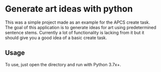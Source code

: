 # Generate art ideas with python
This was a simple project made as an example for the APCS create task. The goal of this application is to generate ideas for art using predetermined sentence stems. Currently a lot of functionality is lacking from it but it should give you a good idea of a basic create task.

## Usage
To use, just open the directory and run with Python 3.7x+. 

